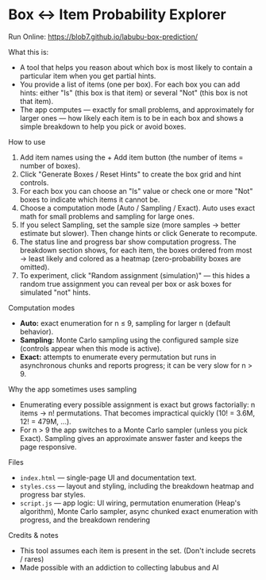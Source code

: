# Box ↔ Item Probability Explorer

Run Online: https://blob7.github.io/labubu-box-prediction/

What this is:
 - A tool that helps you reason about which box is most likely to contain a particular item when you get partial hints.
 - You provide a list of items (one per box). For each box you can add hints: either "Is" (this box is that item) or several "Not" (this box is not that item).
 - The app computes — exactly for small problems, and approximately for larger ones — how likely each item is to be in each box and shows a simple breakdown to help you pick or avoid boxes.

How to use
1. Add item names using the + Add item button (the number of items = number of boxes).
2. Click "Generate Boxes / Reset Hints" to create the box grid and hint controls.
3. For each box you can choose an "Is" value or check one or more "Not" boxes to indicate which items it cannot be.
4. Choose a computation mode (Auto / Sampling / Exact). Auto uses exact math for small problems and sampling for large ones.
5. If you select Sampling, set the sample size (more samples → better estimate but slower). Then change hints or click Generate to recompute.
6. The status line and progress bar show computation progress. The breakdown section shows, for each item, the boxes ordered from most → least likely and colored as a heatmap (zero-probability boxes are omitted).
7. To experiment, click "Random assignment (simulation)" — this hides a random true assignment you can reveal per box or ask boxes for simulated "not" hints.

Computation modes
 - **Auto:** exact enumeration for n ≤ 9, sampling for larger n (default behavior).
 - **Sampling:** Monte Carlo sampling using the configured sample size (controls appear when this mode is active).
 - **Exact:** attempts to enumerate every permutation but runs in asynchronous chunks and reports progress; it can be very slow for n &gt; 9.

Why the app sometimes uses sampling
 - Enumerating every possible assignment is exact but grows factorially: n items → n! permutations. That becomes impractical quickly (10! = 3.6M, 12! = 479M, ...).
 - For n > 9 the app switches to a Monte Carlo sampler (unless you pick Exact). Sampling gives an approximate answer faster and keeps the page responsive.

Files
 - `index.html` — single-page UI and documentation text.
 - `styles.css` — layout and styling, including the breakdown heatmap and progress bar styles.
 - `script.js` — app logic: UI wiring, permutation enumeration (Heap's algorithm), Monte Carlo sampler, async chunked exact enumeration with progress, and the breakdown rendering
  
 
Credits & notes
 - This tool assumes each item is present in the set. (Don't include secrets / rares)
 - Made possible with an addiction to collecting labubus and AI
